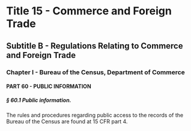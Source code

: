 
# Title 15 - Commerce and Foreign Trade
## Subtitle B - Regulations Relating to Commerce and Foreign Trade
### Chapter I - Bureau of the Census, Department of Commerce
#### PART 60 - PUBLIC INFORMATION
##### § 60.1 Public information.

The rules and procedures regarding public access to the records of the Bureau of the Census are found at 15 CFR part 4.
